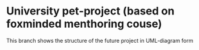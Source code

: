 # University pet-project (based on foxminded menthoring couse)

This branch shows the structure of the future project in UML-diagram form
